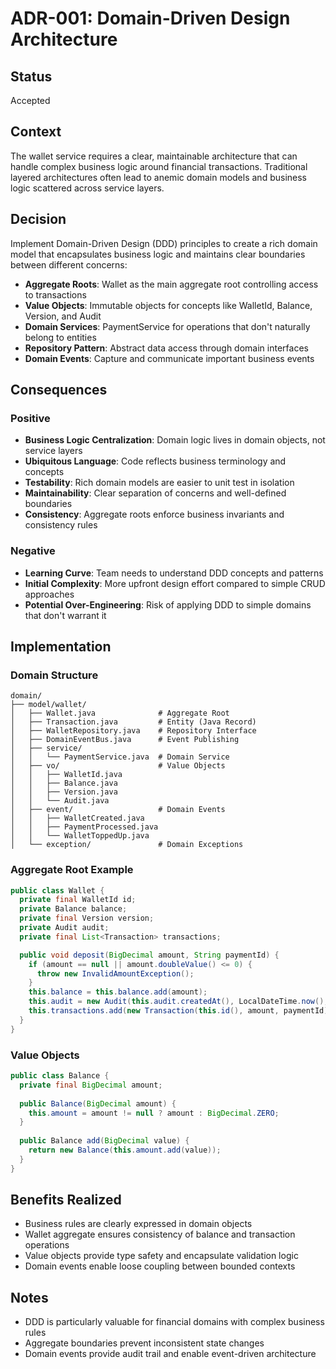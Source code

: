 # ADR-001: Domain-Driven Design Architecture

## Status
Accepted

## Context
The wallet service requires a clear, maintainable architecture that can handle complex business logic around financial transactions. Traditional layered architectures often lead to anemic domain models and business logic scattered across service layers.

## Decision
Implement Domain-Driven Design (DDD) principles to create a rich domain model that encapsulates business logic and maintains clear boundaries between different concerns:

- **Aggregate Roots**: Wallet as the main aggregate root controlling access to transactions
- **Value Objects**: Immutable objects for concepts like WalletId, Balance, Version, and Audit
- **Domain Services**: PaymentService for operations that don't naturally belong to entities
- **Repository Pattern**: Abstract data access through domain interfaces
- **Domain Events**: Capture and communicate important business events

## Consequences

### Positive
- **Business Logic Centralization**: Domain logic lives in domain objects, not service layers
- **Ubiquitous Language**: Code reflects business terminology and concepts
- **Testability**: Rich domain models are easier to unit test in isolation
- **Maintainability**: Clear separation of concerns and well-defined boundaries
- **Consistency**: Aggregate roots enforce business invariants and consistency rules

### Negative
- **Learning Curve**: Team needs to understand DDD concepts and patterns
- **Initial Complexity**: More upfront design effort compared to simple CRUD approaches
- **Potential Over-Engineering**: Risk of applying DDD to simple domains that don't warrant it

## Implementation

### Domain Structure
```
domain/
├── model/wallet/
│   ├── Wallet.java              # Aggregate Root
│   ├── Transaction.java         # Entity (Java Record)
│   ├── WalletRepository.java    # Repository Interface
│   ├── DomainEventBus.java      # Event Publishing
│   ├── service/
│   │   └── PaymentService.java  # Domain Service
│   ├── vo/                      # Value Objects
│   │   ├── WalletId.java
│   │   ├── Balance.java
│   │   ├── Version.java
│   │   └── Audit.java
│   ├── event/                   # Domain Events
│   │   ├── WalletCreated.java
│   │   ├── PaymentProcessed.java
│   │   └── WalletToppedUp.java
│   └── exception/               # Domain Exceptions
```

### Aggregate Root Example
```java
public class Wallet {
  private final WalletId id;
  private Balance balance;
  private final Version version;
  private Audit audit;
  private final List<Transaction> transactions;

  public void deposit(BigDecimal amount, String paymentId) {
    if (amount == null || amount.doubleValue() <= 0) {
      throw new InvalidAmountException();
    }
    this.balance = this.balance.add(amount);
    this.audit = new Audit(this.audit.createdAt(), LocalDateTime.now(), null);
    this.transactions.add(new Transaction(this.id(), amount, paymentId));
  }
}
```

### Value Objects
```java
public class Balance {
  private final BigDecimal amount;
  
  public Balance(BigDecimal amount) {
    this.amount = amount != null ? amount : BigDecimal.ZERO;
  }
  
  public Balance add(BigDecimal value) {
    return new Balance(this.amount.add(value));
  }
}
```

## Benefits Realized
- Business rules are clearly expressed in domain objects
- Wallet aggregate ensures consistency of balance and transaction operations
- Value objects provide type safety and encapsulate validation logic
- Domain events enable loose coupling between bounded contexts

## Notes
- DDD is particularly valuable for financial domains with complex business rules
- Aggregate boundaries prevent inconsistent state changes
- Domain events provide audit trail and enable event-driven architecture